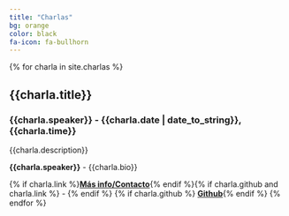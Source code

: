 ```yaml
---
title: "Charlas"
bg: orange
color: black
fa-icon: fa-bullhorn
---
```


{% for charla in site.charlas %}
<a id="{{charla.keyword}}"></a>

## **{{charla.title}}**

### {{charla.speaker}} - {{charla.date | date_to_string}},  {{charla.time}}

{{charla.description}}

**{{charla.speaker}}** - {{charla.bio}}

{% if charla.link %}[**Más info/Contacto**]({{charla.link}}){% endif %}{% if charla.github and charla.link %} - {% endif %} {% if charla.github %} [**Github**]({{charla.github}}){% endif %}
{% endfor %}
